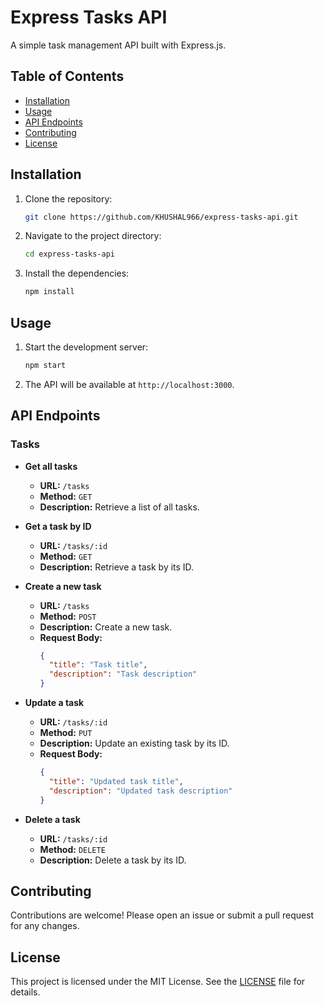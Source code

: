 # Express Tasks API

A simple task management API built with Express.js.

## Table of Contents

- [Installation](#installation)
- [Usage](#usage)
- [API Endpoints](#api-endpoints)
- [Contributing](#contributing)
- [License](#license)

## Installation

1. Clone the repository:
   ```bash
   git clone https://github.com/KHUSHAL966/express-tasks-api.git
   ```
2. Navigate to the project directory:
   ```bash
   cd express-tasks-api
   ```
3. Install the dependencies:
   ```bash
   npm install
   ```

## Usage

1. Start the development server:
   ```bash
   npm start
   ```
2. The API will be available at `http://localhost:3000`.

## API Endpoints

### Tasks

- **Get all tasks**
  - **URL:** `/tasks`
  - **Method:** `GET`
  - **Description:** Retrieve a list of all tasks.
  
- **Get a task by ID**
  - **URL:** `/tasks/:id`
  - **Method:** `GET`
  - **Description:** Retrieve a task by its ID.
  
- **Create a new task**
  - **URL:** `/tasks`
  - **Method:** `POST`
  - **Description:** Create a new task.
  - **Request Body:**
    ```json
    {
      "title": "Task title",
      "description": "Task description"
    }
    ```
  
- **Update a task**
  - **URL:** `/tasks/:id`
  - **Method:** `PUT`
  - **Description:** Update an existing task by its ID.
  - **Request Body:**
    ```json
    {
      "title": "Updated task title",
      "description": "Updated task description"
    }
    ```

- **Delete a task**
  - **URL:** `/tasks/:id`
  - **Method:** `DELETE`
  - **Description:** Delete a task by its ID.

## Contributing

Contributions are welcome! Please open an issue or submit a pull request for any changes.

## License

This project is licensed under the MIT License. See the [LICENSE](LICENSE) file for details.
